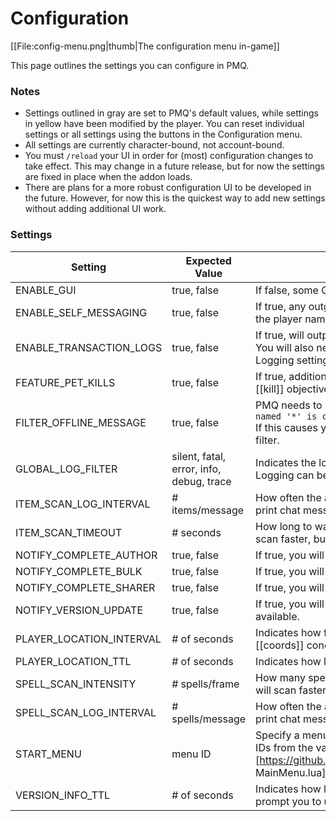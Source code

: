 # Configuration

[[File:config-menu.png|thumb|The configuration menu in-game]]

This page outlines the settings you can configure in PMQ.

### Notes

* Settings outlined in gray are set to PMQ's default values, while settings in yellow have been modified by the player. You can reset individual settings or all settings using the buttons in the Configuration menu.
* All settings are currently character-bound, not account-bound.
* You must `/reload` your UI in order for (most) configuration changes to take effect. This may change in a future release, but for now the settings are fixed in place when the addon loads.
* There are plans for a more robust configuration UI to be developed in the future. However, for now this is the quickest way to add new settings without adding additional UI work.

### Settings

| Setting | Expected Value | Description |
|---|---|---|
| ENABLE_GUI | true, false | If false, some GUI elements will not be created on startup. Use for troubleshooting only. |
| ENABLE_SELF_MESSAGING | true, false | If true, any outgoing messages (such as quest sharing) will be redirected back to you with the player name "*yourself*". Use for testing only. |
| ENABLE_TRANSACTION_LOGS | true, false | If true, will output additional logging for Repository transactions. <br/>You will also need to lower the logging level of the appropriate logger(s) to "trace" in the Logging settings. (extremely verbose, enable for debugging only) |
| FEATURE_PET_KILLS | true, false | If true, additional checks will be performed to count your pet's contribution toward any [[kill]] objective. |
| FILTER_OFFLINE_MESSAGE | true, false | PMQ needs to put a special chat filter in place to hide all messages that say `No player named '*' is currently playing.`<br/>If this causes you trouble for some reason, change this setting to false to disable that filter. |
| GLOBAL_LOG_FILTER | silent, fatal, error, info, debug, trace | Indicates the lowest level of log that should be output to the game console by default. Logging can be further configured in the Logging menu. |
| ITEM_SCAN_LOG_INTERVAL | # items/message | How often the addon should inform you of item scanning progress. A lower number will print chat messages more often. |
| ITEM_SCAN_TIMEOUT | # seconds | How long to wait for the server to response when scanning for items. A lower number will scan faster, but could miss items. |
| NOTIFY_COMPLETE_AUTHOR | true, false | If true, you will be notified when any player completes a quest that you wrote. |
| NOTIFY_COMPLETE_BULK | true, false | If true, you will be notified when any player in your party or raid completes a PMQ quest. |
| NOTIFY_COMPLETE_SHARER | true, false | If true, you will be notified when any player completes a quest that you shared with them. |
| NOTIFY_VERSION_UPDATE | true, false | If true, you will be notified once per game session when there is a known PMQ update available. |
| PLAYER_LOCATION_INTERVAL | # of seconds | Indicates how frequently the addon should check your location when required for [[coords]] conditions. |
| PLAYER_LOCATION_TTL | # of seconds | Indicates how long the addon should cache your position in game before checking again. |
| SPELL_SCAN_INTENSITY | # spells/frame | How many spells to scan for on each frame when scanning for spells. A higher number will scan faster, but will hurt game performance. |
| SPELL_SCAN_LOG_INTERVAL | # spells/message | How often the addon should inform you of spell scanning progress. A lower number will print chat messages more often. |
| START_MENU | menu ID | Specify a menu to open when the addon loads. Useful for GUI development. Get the menu IDs from the value properties in [https://github.com/runeberry/PlayerMadeQuests/blob/master/src/gui/MainMenu.lua#L10 MainMenu.lua]. |
| VERSION_INFO_TTL | # of seconds | Indicates how long PMQ should remember that addon versions are available and to prompt you to update. (default is 3 days) |
